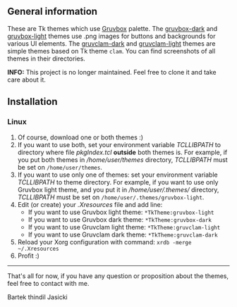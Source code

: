 ## General information

These are Tk themes which use [Gruvbox](https://github.com/morhetz/gruvbox)
palette. The [gruvbox-dark](gruvbox-dark) and [gruvbox-light](gruvbox-light)
themes use .png images for buttons and backgrounds for various UI elements.
The [gruvclam-dark](gruvclam-dark) and [gruvclam-light](gruvclam-light)
themes are simple themes based on Tk theme `clam`. You can find screenshots
of all themes in their directories.

**INFO:** This project is no longer maintained. Feel free to clone it and take
care about it.

## Installation

### Linux
1. Of course, download one or both themes :)
2. If you want to use both, set your environment variable *TCLLIBPATH* to
   directory where file *pkgIndex.tcl* **outside** both themes is. For example,
   if you put both themes in */home/user/themes* directory, *TCLLIBPATH* must
   be set on `/home/user/themes`.
3. If you want to use only one of themes: set your environment variable
   *TCLLIBPATH* to theme directory. For example, if you want to use only
   Gruvbox light theme, and you put it in */home/user/.themes/* directory,
   *TCLLIBPATH* must be set on `/home/user/.themes/gruvbox-light`.
4. Edit (or create) your *.Xresources* file and add line:
   * If you want to use Gruvbox light theme: `*TkTheme:gruvbox-light`
   * If you want to use Gruvbox dark theme: `*TkTheme:gruvbox-dark`
   * If you want to use Gruvclam light theme: `*TkTheme:gruvclam-light`
   * If you want to use Gruvclam dark theme: `*TkTheme:gruvclam-dark`
5. Reload your Xorg configuration with command: `xrdb -merge ~/.Xresources`
6. Profit :)

----

That's all for now, if you have any question or proposition about the themes,
feel free to contact with me.

Bartek thindil Jasicki
